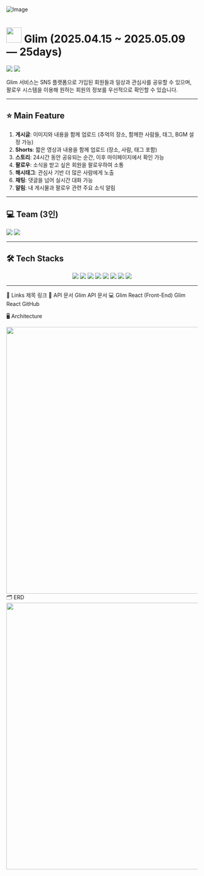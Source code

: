 ![Image](https://github.com/user-attachments/assets/c1c4dc68-a77b-49ce-8619-e0ee4f8f8e79)



# <img style="width:40px;" src="https://github.com/user-attachments/assets/3b8eaa31-214a-4608-bdbf-a3c6ef35ebe1"/> Glim (2025.04.15 ~ 2025.05.09 — 25days)

<img src="https://github.com/user-attachments/assets/2bbdb696-d14f-4de7-87db-eadf1ca06ca8" />
<img src="https://github.com/user-attachments/assets/c5b6213c-7d1d-40de-b9ee-cf20b774b429" />

Glim 서비스는 SNS 플랫폼으로 가입된 회원들과 일상과 관심사를 공유할 수 있으며,  
팔로우 시스템을 이용해 원하는 회원의 정보를 우선적으로 확인할 수 있습니다.

---

## ⭐ Main Feature
1.  **게시글**: 이미지와 내용을 함께 업로드 (추억의 장소, 함께한 사람들, 태그, BGM 설정 가능)
2.  **Shorts**: 짧은 영상과 내용을 함께 업로드 (장소, 사람, 태그 포함)
3.  **스토리**: 24시간 동안 공유되는 순간, 이후 마이페이지에서 확인 가능
4.  **팔로우**: 소식을 받고 싶은 회원을 팔로우하여 소통
5.  **해시태그**: 관심사 기반 더 많은 사람에게 노출
6.  **채팅**: 댓글을 넘어 실시간 대화 가능
7.  **알림**: 내 게시물과 팔로우 관련 주요 소식 알림

---

## 💻 Team (3인)
<a href="https://github.com/WOWOW0wOw"><img src="https://img.shields.io/badge/WOWOW0wOw-181717?style=for-the-badge&logo=github&logoColor=white"></a>
<a href="https://github.com/skrudKim"><img src="https://img.shields.io/badge/skrudKim-181717?style=for-the-badge&logo=github&logoColor=white"></a>

---

## 🛠️ Tech Stacks
<div align="center"> 
  <img src="https://img.shields.io/badge/java-007396?style=for-the-badge&logo=java&logoColor=white"> 
  <img src="https://img.shields.io/badge/mysql-4479A1?style=for-the-badge&logo=mysql&logoColor=white"> 
  <img src="https://img.shields.io/badge/mongodb-47A248?style=for-the-badge&logo=mongodb&logoColor=white"> 
  <img src="https://img.shields.io/badge/apache tomcat-F8DC75?style=for-the-badge&logo=apachetomcat&logoColor=white">
  <img src="https://img.shields.io/badge/github-181717?style=for-the-badge&logo=github&logoColor=white">
  <img src="https://img.shields.io/badge/git-F05032?style=for-the-badge&logo=git&logoColor=white">
  <img src="https://img.shields.io/badge/spring-6DB33F?style=for-the-badge&logo=spring&logoColor=white">
  <img src="https://img.shields.io/badge/springboot-6DB33F?style=for-the-badge&logo=springboot&logoColor=white">
</div>



---


🔗 Links
제목	링크
📄 API 문서	Glim API 문서
💻 Glim React (Front-End)	Glim React GitHub

🖥️ Architecture
<div align="center"> <img src="https://github.com/user-attachments/assets/1f7a7c17-18f7-4e51-b836-766b5bbde01f" width="700"/> </div>
🗂️ ERD
<div align="center"> <img src="https://github.com/user-attachments/assets/7b8260be-e17b-4e0f-a51a-47ffea30354d" width="700"/> </div>


